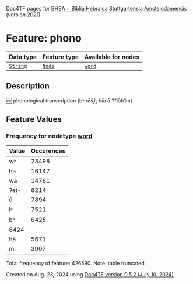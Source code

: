 Doc4TF pages for [BHSA = Biblia Hebraica Stuttgartensia Amstelodamensis](https://github.com/ETCBC/BHSA/tree/master/tf) (version 2021)
# Feature: phono
Data type|Feature type|Available for nodes
---|---|---
[`String`](featuresbydatatype.md#string)|[`Node`](featuresbytype.md#node)| [`word`](featuresbynodetype.md#word) 
## Description
🆗 phonological transcription (bᵊ rēšˌîṯ bārˈā ʔᵉlōhˈîm)
## Feature Values
### Frequency for nodetype [word](featuresbynodetype.md#word)
Value|Occurences
---|---
wᵊ|23498
ha|16147
wa|14781
ʔeṯ-|8214
û|7894
lᵊ|7521
bᵊ|6425
|6424
hā|5671
mi|3907

Total frequency of feature: 426590. Note: table truncated.
  

Created on Aug. 23, 2024 using [Doc4TF version 0.5.2 (July 10, 2024)](https://github.com/tonyjurg/Doc4TF/blob/main/CreateFeatureDoc.ipynb) 